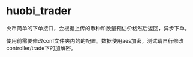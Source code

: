 # huobi_trader


火币简单的下单接口，会根据上传的币种和数量预估价格然后返回，异步下单。

使用前需要修改conf文件夹内的的配置。数据使用aes加密，测试请自行修改controller/trade下的加解密。
